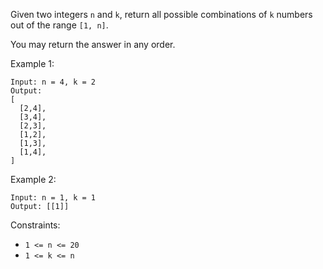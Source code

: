 Given two integers `n` and `k`, return all possible combinations of `k` numbers out of the range `[1, n]`.

You may return the answer in any order.

Example 1:
```
Input: n = 4, k = 2
Output:
[
  [2,4],
  [3,4],
  [2,3],
  [1,2],
  [1,3],
  [1,4],
]
```
Example 2:
```
Input: n = 1, k = 1
Output: [[1]]
``` 

Constraints:
- `1 <= n <= 20`
- `1 <= k <= n`
